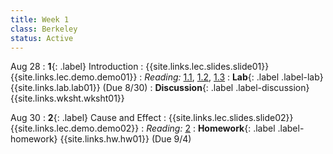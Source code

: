 ```yaml
---
title: Week 1
class: Berkeley
status: Active
---
```


Aug 28
: **1**{: .label} Introduction
    : {{site.links.lec.slides.slide01}} {{site.links.lec.demo.demo01}}
: _Reading:_ [1.1](https://inferentialthinking.com/chapters/01/1/intro.html), [1.2](https://inferentialthinking.com/chapters/01/2/why-data-science.html), [1.3](https://inferentialthinking.com/chapters/01/3/Plotting_the_Classics.html)
: **Lab**{: .label .label-lab} {{site.links.lab.lab01}} (Due 8/30)
: **Discussion**{: .label .label-discussion} {{site.links.wksht.wksht01}}

Aug 30
: **2**{: .label} Cause and Effect
    : {{site.links.lec.slides.slide02}} {{site.links.lec.demo.demo02}}
: _Reading:_ [2](https://inferentialthinking.com/chapters/02/causality-and-experiments.html)
: **Homework**{: .label .label-homework} 
    {{site.links.hw.hw01}} (Due 9/4)